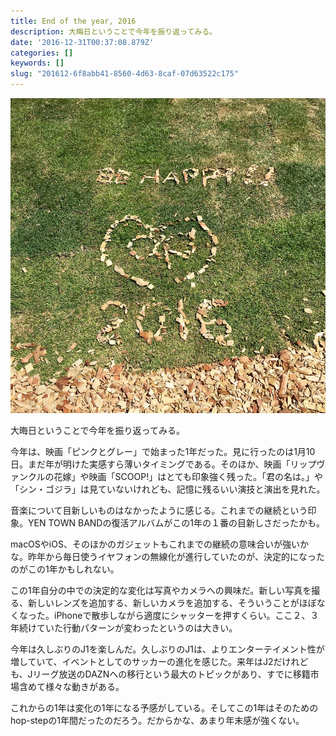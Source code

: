 ```yaml
---
title: End of the year, 2016
description: 大晦日ということで今年を振り返ってみる。
date: '2016-12-31T00:37:08.879Z'
categories: []
keywords: []
slug: "201612-6f8abb41-8560-4d63-8caf-07d63522c175"
---
```

![](1__dM4d72EHFcmCzNc24ykEsg.jpeg)

大晦日ということで今年を振り返ってみる。

今年は、映画「ピンクとグレー」で始まった1年だった。見に行ったのは1月10日。まだ年が明けた実感すら薄いタイミングである。そのほか、映画「リップヴァンクルの花嫁」や映画「SCOOP!」はとても印象強く残った。「君の名は。」や「シン・ゴジラ」は見ていないけれども、記憶に残るいい演技と演出を見れた。

音楽について目新しいものはなかったように感じる。これまでの継続という印象。YEN TOWN BANDの復活アルバムがこの1年の１番の目新しさだったかも。

macOSやiOS、そのほかのガジェットもこれまでの継続の意味合いが強いかな。昨年から毎日使うイヤフォンの無線化が進行していたのが、決定的になったのがこの1年かもしれない。

この1年自分の中での決定的な変化は写真やカメラへの興味だ。新しい写真を撮る、新しいレンズを追加する、新しいカメラを追加する、そういうことがほぼなくなった。iPhoneで散歩しながら適度にシャッターを押すくらい。ここ２、３年続けていた行動パターンが変わったというのは大きい。

今年は久しぶりのJ1を楽しんだ。久しぶりのJ1は、よりエンターテイメント性が増していて、イベントとしてのサッカーの進化を感じた。来年はJ2だけれども、Jリーグ放送のDAZNへの移行という最大のトピックがあり、すでに移籍市場含めて様々な動きがある。

これからの1年は変化の1年になる予感がしている。そしてこの1年はそのためのhop-stepの1年間だったのだろう。だからかな、あまり年末感が強くない。